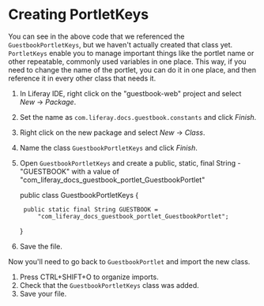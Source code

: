 # Creating PortletKeys

You can see in the above code that we referenced the `GuestbookPortletKeys`,
but we haven't actually created that class yet. `PortletKeys` enable you to
manage important things like the portlet name or other repeatable, commonly used
variables in one place. This way, if you need to change the name of the portlet,
you can do it in one place, and then reference it in every other class that 
needs it.

1. In Liferay IDE, right click on the "guestbook-web" project and select *New* &rarr; 
    *Package*.
2. Set the name as `com.liferay.docs.guestbook.constants` and click *Finish*.
3. Right click on the new package and select *New* &rarr; *Class*.
4. Name the class `GuestbookPortletKeys` and click *Finish*.
5. Open `GuestbookPortletKeys` and create a public, static, final String -
    "GUESTBOOK" with a value of 
	"com_liferay_docs_guestbook_portlet_GuestbookPortlet"
 
	 public class GuestbookPortletKeys {

	 	public static final String GUESTBOOK =
	 		"com_liferay_docs_guestbook_portlet_GuestbookPortlet";
	 }
6. Save the file.

Now you'll need to go back to `GuestbookPortlet` and import the new class.

1. Press CTRL+SHIFT+O to organize imports.
2. Check that the `GuestbookPortletKeys` class was added.
3. Save your file.




